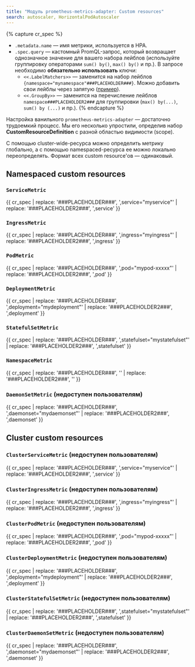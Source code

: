 ```yaml
---
title: "Модуль prometheus-metrics-adapter: Custom resources"
search: autoscaler, HorizontalPodAutoscaler 
---
```


{% capture cr_spec %}
* `.metadata.name` — имя метрики, используется в HPA.
* `.spec.query` — кастомный PromQL-запрос, который возвращает однозначное значение для вашего набора лейблов (используйте группировку операторами `sum() by()`, `max() by()` и пр.). В запросе необходимо **обязательно использовать** ключи:
  * `<<.LabelMatchers>>` — заменится на набор лейблов `{namespace="mynamespace"###PLACEHOLDER###}`. Можно добавить свои лейблы через запятую ([пример](usage.html#пример-использования-кастомных-метрик-с-размером-очереди-rabbitmq)).
  * `<<.GroupBy>>` — заменится на перечисление лейблов `namespace###PLACEHOLDER2###` для группировки (`max() by(...)`, `sum() by (...)` и пр.).
{% endcapture %}

Настройка ванильного `prometheus-metrics-adapter` — достаточно трудоемкий процесс. Мы его несколько упростили, определив набор **CustomResourceDefinition** с разной областью видимости (scope).

С помощью cluster-wide-ресурса можно определить метрику глобально, а с помощью namespaced-ресурса ее можно локально переопределять. Формат всех custom resource'ов — одинаковый.

## Namespaced custom resources

### `ServiceMetric`

{{ cr_spec | replace: '###PLACEHOLDER###', ',service="myservice"'  | replace: '###PLACEHOLDER2###', ',service' }}

### `IngressMetric`

{{ cr_spec | replace: '###PLACEHOLDER###', ',ingress="myingress"' | replace: '###PLACEHOLDER2###', ',ingress' }}

### `PodMetric`

{{ cr_spec | replace: '###PLACEHOLDER###', ',pod="mypod-xxxxx"' | replace: '###PLACEHOLDER2###', ',pod' }}

### `DeploymentMetric`

{{ cr_spec | replace: '###PLACEHOLDER###', ',deployment="mydeployment"' | replace: '###PLACEHOLDER2###', ',deployment' }}

### `StatefulSetMetric`

{{ cr_spec | replace: '###PLACEHOLDER###', ',statefulset="mystatefulset"' | replace: '###PLACEHOLDER2###', ',statefulset' }}

### `NamespaceMetric`

{{ cr_spec | replace: '###PLACEHOLDER###', ''  | replace: '###PLACEHOLDER2###', '' }}

### `DaemonSetMetric` (недоступен пользователям)

{{ cr_spec | replace: '###PLACEHOLDER###', ',daemonset="mydaemonset"' | replace: '###PLACEHOLDER2###', ',daemonset' }}

## Cluster custom resources

### `ClusterServiceMetric` (недоступен пользователям)

{{ cr_spec | replace: '###PLACEHOLDER###', ',service="myservice"'  | replace: '###PLACEHOLDER2###', ',service' }}

### `ClusterIngressMetric` (недоступен пользователям)

{{ cr_spec | replace: '###PLACEHOLDER###', ',ingress="myingress"' | replace: '###PLACEHOLDER2###', ',ingress' }}

### `ClusterPodMetric` (недоступен пользователям)

{{ cr_spec | replace: '###PLACEHOLDER###', ',pod="mypod-xxxxx"' | replace: '###PLACEHOLDER2###', ',pod' }}

### `ClusterDeploymentMetric` (недоступен пользователям)

{{ cr_spec | replace: '###PLACEHOLDER###', ',deployment="mydeployment"' | replace: '###PLACEHOLDER2###', ',deployment' }}

### `ClusterStatefulSetMetric` (недоступен пользователям)

{{ cr_spec | replace: '###PLACEHOLDER###', ',statefulset="mystatefulset"' | replace: '###PLACEHOLDER2###', ',statefulset' }}

### `ClusterDaemonSetMetric` (недоступен пользователям)

{{ cr_spec | replace: '###PLACEHOLDER###', ',daemonset="mydaemonset"' | replace: '###PLACEHOLDER2###', ',daemonset' }}
